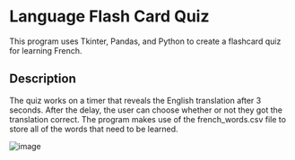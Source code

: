 # Language Flash Card Quiz

This program uses Tkinter, Pandas, and Python to create a flashcard quiz for learning French. 

## Description

The quiz works on a timer that reveals the English translation after 3 seconds. After the delay, the user can choose whether or not they got the translation correct. The program makes use of the french_words.csv file to store all of the words that need to be learned.

![image](https://user-images.githubusercontent.com/52685513/122511817-871fe280-d010-11eb-848e-219a42c421d5.png)

